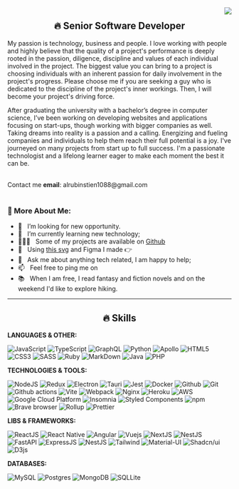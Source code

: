 <img align="right" src="https://visitor-badge.laobi.icu/badge?page_id=JsAppNinja.JsAppNinja">

<h2 align="center">🔥 Senior Software Developer</h2>  

My passion is technology, business and people. I love working with people and highly believe that the quality of a project's performance is deeply rooted in the passion, diligence, discipline and values of each individual involved in the project. The biggest value you can bring to a project is choosing individuals with an inherent passion for daily involvement in the project's progress. Please choose me if you are seeking a guy who is dedicated to the discipline of the project's inner workings. Then, I will become your project's driving force.

After graduating the university with a bachelor’s degree in computer science, I’ve been working on developing websites and applications focusing on start-ups, though working with bigger companies as well.
Taking dreams into reality is a passion and a calling. Energizing and fueling companies and individuals to help them reach their full potential is a joy. I've journeyed on many projects from start up to full success. I'm a passionate technologist and a lifelong learner eager to make each moment the best it can be.

<br/>
Contact me <b>email</b>: alrubinstien1088@gmail.com 
<br/>
<br/>

### 🧐 More About Me:

- 🤝 &nbsp; I’m looking for new opportunity.
- 🌱 &nbsp; I’m currently learning new technology; 
- 👨🏻‍💻 &nbsp; Some of my projects are available on [Github](https://github.com/ninjadevtrack?tab=repositories)
- 🎨 &nbsp; Using [this svg](https://storyset.com/illustration/javascript-frameworks/amico) and Figma I made 👉
- 💬 &nbsp; Ask me about anything tech related, I am happy to help;
- 📫 &nbsp; Feel free to ping me on
- 📚 &nbsp; When I am free, I read fantasy and fiction novels and on the weekend I'd like to explore hiking.

<hr>

<h2 align="center">🔥 Skills</h2>

<b>LANGUAGES & OTHER:</b>

![JavaScript](https://img.shields.io/badge/JavaScript-323330?style=for-the-badge&logo=javascript&logoColor=F7DF1E)
![TypeScript](https://img.shields.io/badge/TypeScript-007ACC?style=for-the-badge&logo=typescript&logoColor=white)
![GraphQL](https://img.shields.io/badge/-GraphQL-E10098?style=for-the-badge&logo=graphql&logoColor=white)
![Python](https://img.shields.io/badge/Python-3572a5?style=for-the-badge&logo=python&logoColor=ffffff)
![Apollo](https://img.shields.io/badge/-Apollo%20GraphQL-311C87?style=for-the-badge&logo=apollo-graphql&logoColor=ffffff)
![HTML5](https://img.shields.io/badge/HTML5-E34F26?style=for-the-badge&logo=html5&logoColor=white)
![CSS3](https://img.shields.io/badge/CSS3-1572B6?style=for-the-badge&logo=css3&logoColor=white)
![SASS](https://img.shields.io/badge/Sass-CC6699?style=for-the-badge&logo=sass&logoColor=white)
![Ruby](https://img.shields.io/badge/-Ruby-B7a78C?style=for-the-badge&logo=ruby&logoColor=white)
![MarkDown](https://img.shields.io/badge/Markdown-000000?style=for-the-badge&logo=markdown&logoColor=white)
![Java](https://img.shields.io/badge/-Java-D9A03C?style=for-the-badge&logo=java&logoColor=white)
![PHP](https://img.shields.io/badge/-PHP-B7e78C?style=for-the-badge&logo=php&logoColor=white)

<b>TECHNOLOGIES & TOOLS:</b>

![NodeJS](https://img.shields.io/badge/Node%20js-339933?style=for-the-badge&logo=nodedotjs&logoColor=white)
![Redux](https://img.shields.io/badge/Redux-593D88?style=for-the-badge&logo=redux&logoColor=white)
![Electron](https://img.shields.io/badge/Electron-2B2E3A?style=for-the-badge&logo=electron&logoColor=9FEAF9)
![Tauri](https://img.shields.io/badge/Tauri-FFC131?style=for-the-badge&logo=Tauri&logoColor=white)
![Jest](https://img.shields.io/badge/Jest-C21325?style=for-the-badge&logo=jest&logoColor=white)
![Docker](https://img.shields.io/badge/Docker-2CA5E0?style=for-the-badge&logo=docker&logoColor=white)
![Github](https://img.shields.io/badge/GitHub-100000?style=for-the-badge&logo=github&logoColor=white)
![Git](https://img.shields.io/badge/-Git-F05032?style=for-the-badge&logo=git&logoColor=white)
![Github actions](https://img.shields.io/badge/-Github_Actions-2088FF?style=for-the-badge&logo=github-actions&logoColor=white)
![Vite](https://img.shields.io/badge/Vite-B73BFE?style=for-the-badge&logo=vite&logoColor=FFD62E)
![Webpack](https://img.shields.io/badge/Webpack-8DD6F9?style=for-the-badge&logo=Webpack&logoColor=white)
![Nginx](https://img.shields.io/badge/Nginx-009639?style=for-the-badge&logo=nginx&logoColor=white)
![Heroku](https://img.shields.io/badge/-Heroku-430098?style=for-the-badge&logo=heroku&logoColor=white)
![AWS](https://img.shields.io/badge/-AWS-B8178C?style=for-the-badge&logo=amazon&logoColor=white)
![Google Cloud Platform](https://img.shields.io/badge/-Google_Cloud_Platform-1a73e8?style=for-the-badge&logo=google-cloud&logoColor=white)
![Insomnia](https://img.shields.io/badge/-Insomnia-5849BE?style=for-the-badge&logo=insomnia&logoColor=white)
![Styled Components](https://img.shields.io/badge/-Styled_Components-db7092?style=for-the-badge&logo=styled-components&logoColor=white)
![npm](https://img.shields.io/badge/-NPM-CB3837?style=for-the-badge&logo=npm&logoColor=white)
![Brave browser](https://img.shields.io/badge/-Brave_Browser-FB542B?style=for-the-badge&logo=brave&logoColor=white)
![Rollup](https://img.shields.io/badge/-Rollup-EC4A3F?style=for-the-badge&logo=rollup.js&logoColor=white)
![Prettier](https://img.shields.io/badge/-Prettier-F7B93E?style=for-the-badge&logo=prettier&logoColor=white)

<b>LIBS & FRAMEWORKS:</b>

![ReactJS](https://img.shields.io/badge/React-20232A?style=for-the-badge&logo=react&logoColor=61DAFB)
![React Native](https://img.shields.io/badge/React%20Native-20232A?style=for-the-badge&logo=react&logoColor=61DAFB)
![Angular](https://img.shields.io/badge/Angular-DD0031?style=for-the-badge&logo=angular&logoColor=white)
![Vuejs](https://img.shields.io/badge/Vue-4385d?style=for-the-badge&logo=vue.js&logoColor=white)
![NextJS](https://img.shields.io/badge/next%20js-000000?style=for-the-badge&logo=nextdotjs&logoColor=white)
![NestJS](https://img.shields.io/badge/nestjs-E0234E?style=for-the-badge&logo=nestjs&logoColor=white)
![FastAPI](https://img.shields.io/badge/fastapi-109989?style=for-the-badge&logo=FASTAPI&logoColor=white)
![ExpressJS](https://img.shields.io/badge/Express%20js-000000?style=for-the-badge&logo=express&logoColor=white)
![NestJS](https://img.shields.io/badge/nestjs-E0234E?style=for-the-badge&logo=nestjs&logoColor=white)
![Tailwind](https://img.shields.io/badge/Tailwind_CSS-38B2AC?style=for-the-badge&logo=tailwind-css&logoColor=white)
![Material-UI](https://img.shields.io/badge/Material%20UI-007FFF?style=for-the-badge&logo=mui&logoColor=white)
![Shadcn/ui](https://img.shields.io/badge/shadcn%2Fui-000000?style=for-the-badge&logo=shadcnui&logoColor=white)
![D3js](https://img.shields.io/badge/D3.js-F9A03C?style=for-the-badge&logo=d3.js&logoColor=white)

<b>DATABASES:</b>

![MySQL](https://img.shields.io/badge/MySQL-005C84?style=for-the-badge&logo=mysql&logoColor=white)
![Postgres](https://img.shields.io/badge/PostgreSQL-316192?style=for-the-badge&logo=postgresql&logoColor=white)
![MongoDB](https://img.shields.io/badge/MongoDB-4EA94B?style=for-the-badge&logo=mongodb&logoColor=white)
![SQLLite](https://img.shields.io/badge/Sqlite-003B57?style=for-the-badge&logo=sqlite&logoColor=white)
